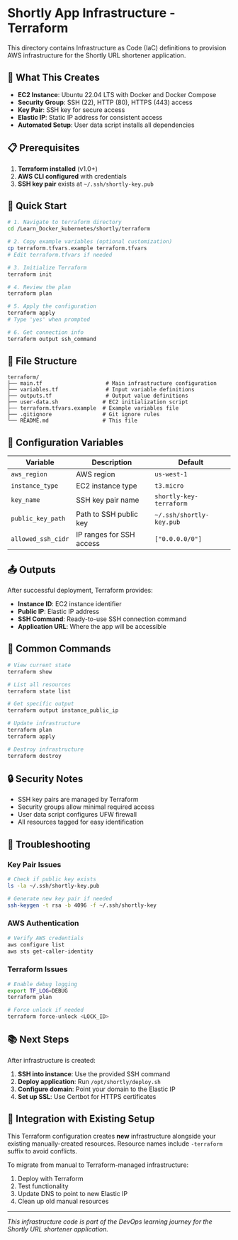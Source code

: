 # Shortly App Infrastructure - Terraform

This directory contains Infrastructure as Code (IaC) definitions to provision AWS infrastructure for the Shortly URL shortener application.

## 🎯 **What This Creates**

- **EC2 Instance**: Ubuntu 22.04 LTS with Docker and Docker Compose
- **Security Group**: SSH (22), HTTP (80), HTTPS (443) access
- **Key Pair**: SSH key for secure access
- **Elastic IP**: Static IP address for consistent access
- **Automated Setup**: User data script installs all dependencies

## 📋 **Prerequisites**

1. **Terraform installed** (v1.0+)
2. **AWS CLI configured** with credentials
3. **SSH key pair** exists at `~/.ssh/shortly-key.pub`

## 🚀 **Quick Start**

```bash
# 1. Navigate to terraform directory
cd /Learn_Docker_kubernetes/shortly/terraform

# 2. Copy example variables (optional customization)
cp terraform.tfvars.example terraform.tfvars
# Edit terraform.tfvars if needed

# 3. Initialize Terraform
terraform init

# 4. Review the plan
terraform plan

# 5. Apply the configuration
terraform apply
# Type 'yes' when prompted

# 6. Get connection info
terraform output ssh_command
```

## 📁 **File Structure**

```
terraform/
├── main.tf                    # Main infrastructure configuration
├── variables.tf               # Input variable definitions
├── outputs.tf                 # Output value definitions
├── user-data.sh              # EC2 initialization script
├── terraform.tfvars.example  # Example variables file
├── .gitignore                # Git ignore rules
└── README.md                 # This file
```

## 🔧 **Configuration Variables**

| Variable | Description | Default |
|----------|-------------|---------|
| `aws_region` | AWS region | `us-west-1` |
| `instance_type` | EC2 instance type | `t3.micro` |
| `key_name` | SSH key pair name | `shortly-key-terraform` |
| `public_key_path` | Path to SSH public key | `~/.ssh/shortly-key.pub` |
| `allowed_ssh_cidr` | IP ranges for SSH access | `["0.0.0.0/0"]` |

## 📤 **Outputs**

After successful deployment, Terraform provides:

- **Instance ID**: EC2 instance identifier
- **Public IP**: Elastic IP address
- **SSH Command**: Ready-to-use SSH connection command
- **Application URL**: Where the app will be accessible

## 🔄 **Common Commands**

```bash
# View current state
terraform show

# List all resources
terraform state list

# Get specific output
terraform output instance_public_ip

# Update infrastructure
terraform plan
terraform apply

# Destroy infrastructure
terraform destroy
```

## 🔒 **Security Notes**

- SSH key pairs are managed by Terraform
- Security groups allow minimal required access
- User data script configures UFW firewall
- All resources tagged for easy identification

## 🐛 **Troubleshooting**

### Key Pair Issues
```bash
# Check if public key exists
ls -la ~/.ssh/shortly-key.pub

# Generate new key pair if needed
ssh-keygen -t rsa -b 4096 -f ~/.ssh/shortly-key
```

### AWS Authentication
```bash
# Verify AWS credentials
aws configure list
aws sts get-caller-identity
```

### Terraform Issues
```bash
# Enable debug logging
export TF_LOG=DEBUG
terraform plan

# Force unlock if needed
terraform force-unlock <LOCK_ID>
```

## 📚 **Next Steps**

After infrastructure is created:

1. **SSH into instance**: Use the provided SSH command
2. **Deploy application**: Run `/opt/shortly/deploy.sh`
3. **Configure domain**: Point your domain to the Elastic IP
4. **Set up SSL**: Use Certbot for HTTPS certificates

## 🔄 **Integration with Existing Setup**

This Terraform configuration creates **new** infrastructure alongside your existing manually-created resources. Resource names include `-terraform` suffix to avoid conflicts.

To migrate from manual to Terraform-managed infrastructure:
1. Deploy with Terraform
2. Test functionality
3. Update DNS to point to new Elastic IP
4. Clean up old manual resources

---

*This infrastructure code is part of the DevOps learning journey for the Shortly URL shortener application.* 